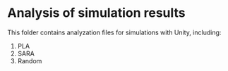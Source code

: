 # Analysis of simulation results
This folder contains analyzation files for simulations with Unity, including:
1. PLA
2. SARA
3. Random
